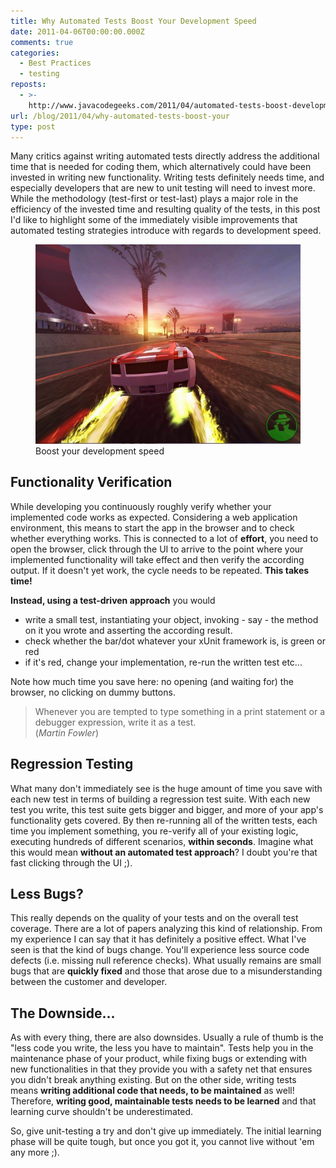 ```yaml
---
title: Why Automated Tests Boost Your Development Speed
date: 2011-04-06T00:00:00.000Z
comments: true
categories:
  - Best Practices
  - testing
reposts:
  - >-
    http://www.javacodegeeks.com/2011/04/automated-tests-boost-development-speed.html
url: /blog/2011/04/why-automated-tests-boost-your
type: post
---
```


Many critics against writing automated tests directly address the additional time that is needed for coding them, which alternatively could have been invested in writing new functionality. Writing tests definitely needs time, and especially developers that are new to unit testing will need to invest more. While the methodology (test-first or test-last) plays a major role in the efficiency of the invested time and resulting quality of the tests, in this post I'd like to highlight some of the immediately visible improvements that automated testing strategies introduce with regards to development speed.

<figure class="image--medium">
  <img src="/blog/assets/imgs/need-for-speed-nitro.jpg" />
  <figcaption>Boost your development speed</figcaption>
</figure>

## Functionality Verification

While developing you continuously roughly verify whether your implemented code works as expected. Considering a web application environment, this means to start the app in the browser and to check whether everything works. This is connected to a lot of <b>effort</b>, you need to open the browser, click through the UI to arrive to the point where your implemented functionality will take effect and then verify the according output. If it doesn't yet work, the cycle needs to be repeated. **This takes time!**

**Instead, using a test-driven approach** you would

- write a small test, instantiating your object, invoking - say - the method on it you wrote and asserting the according result.
- check whether the bar/dot whatever your xUnit framework is, is green or red
- if it's red, change your implementation, re-run the written test etc...

Note how much time you save here: no opening (and waiting for) the browser, no clicking on dummy buttons.

> Whenever you are tempted to type something in a print statement or a debugger expression, write it as a test.  
> (_Martin Fowler_)


## Regression Testing
What many don't immediately see is the huge amount of time you save with each new test in terms of building a regression test suite. With each new test you write, this test suite gets bigger and bigger, and more of your app's functionality gets covered. By then re-running all of the written tests, each time you implement something, you re-verify all of your existing logic, executing hundreds of different scenarios, **within seconds**. Imagine what this would mean **without an automated test approach**? I doubt you're that fast clicking through the UI ;).

## Less Bugs?
This really depends on the quality of your tests and on the overall test coverage. There are a lot of papers analyzing this kind of relationship. From my experience I can say that it has definitely a positive effect. What I've seen is that the kind of bugs change. You'll experience less source code defects (i.e. missing null reference checks). What usually remains are small bugs that are **quickly fixed** and those that arose due to a misunderstanding between the customer and developer.

## The Downside...
As with every thing, there are also downsides. Usually a rule of thumb is the "less code you write, the less you have to maintain". Tests help you in the maintenance phase of your product, while fixing bugs or extending with new functionalities in that they provide you with a safety net that ensures you didn't break anything existing. But on the other side, writing tests means **writing additional code that needs, to be maintained** as well!
Therefore, **writing good, maintainable tests needs to be learned** and that learning curve shouldn't be underestimated.

So, give unit-testing a try and don't give up immediately. The initial learning phase will be quite tough, but once you got it, you cannot live without 'em any more ;).
